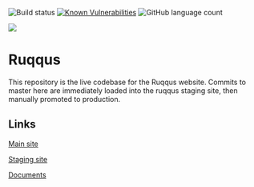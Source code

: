 ![Build status](https://travis-ci.com/ruqqus/ruqqus.svg?branch=master) [![Known Vulnerabilities](https://snyk.io//test/github/ruqqus/ruqqus/badge.svg?targetFile=requirements.txt)](https://snyk.io//test/github/ruqqus/ruqqus?targetFile=requirements.txt) ![GitHub language count](https://img.shields.io/github/languages/count/ruqqus/ruqqus)

![](https://img.shields.io/discord/599258778520518676)

# Ruqqus

This repository is the live codebase for the Ruqqus website. Commits to master here are immediately loaded into the ruqqus staging site, then manually promoted to production.

## Links

[Main site](https://ruqq.us)

[Staging site](https://tee-dee-staging.herokuapp.com)

[Documents](https://docs.ruqq.us)
